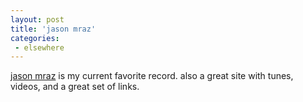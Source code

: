 ```yaml
---
layout: post
title: 'jason mraz'
categories:
 - elsewhere
---
```


<a href="http://www.jasonmraz.com/">jason mraz</a> is my current favorite record. also a great site with tunes, videos, and a great set of links.

